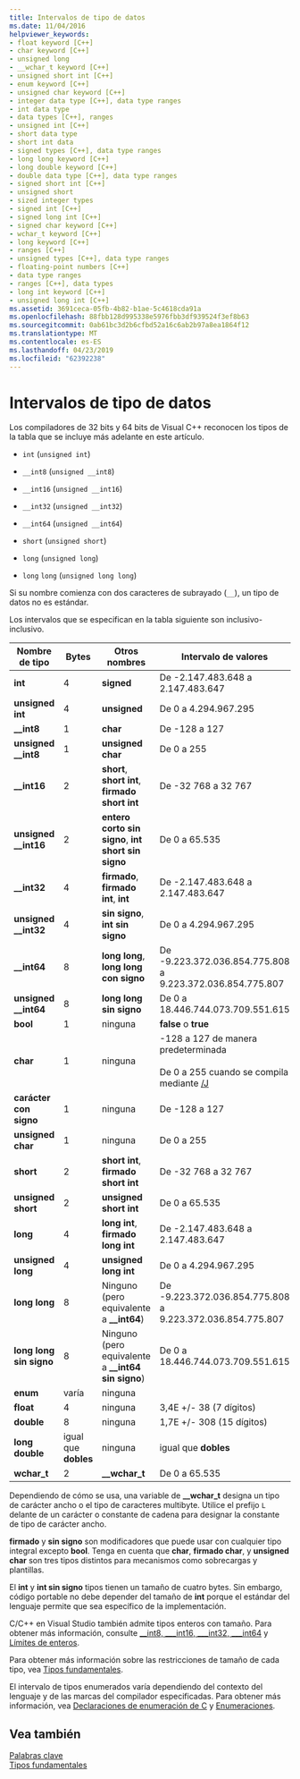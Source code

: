 ```yaml
---
title: Intervalos de tipo de datos
ms.date: 11/04/2016
helpviewer_keywords:
- float keyword [C++]
- char keyword [C++]
- unsigned long
- __wchar_t keyword [C++]
- unsigned short int [C++]
- enum keyword [C++]
- unsigned char keyword [C++]
- integer data type [C++], data type ranges
- int data type
- data types [C++], ranges
- unsigned int [C++]
- short data type
- short int data
- signed types [C++], data type ranges
- long long keyword [C++]
- long double keyword [C++]
- double data type [C++], data type ranges
- signed short int [C++]
- unsigned short
- sized integer types
- signed int [C++]
- signed long int [C++]
- signed char keyword [C++]
- wchar_t keyword [C++]
- long keyword [C++]
- ranges [C++]
- unsigned types [C++], data type ranges
- floating-point numbers [C++]
- data type ranges
- ranges [C++], data types
- long int keyword [C++]
- unsigned long int [C++]
ms.assetid: 3691ceca-05fb-4b82-b1ae-5c4618cda91a
ms.openlocfilehash: 88fbb128d995338e5976fbb3df939524f3ef8b63
ms.sourcegitcommit: 0ab61bc3d2b6cfbd52a16c6ab2b97a8ea1864f12
ms.translationtype: MT
ms.contentlocale: es-ES
ms.lasthandoff: 04/23/2019
ms.locfileid: "62392238"
---
```

# <a name="data-type-ranges"></a>Intervalos de tipo de datos

Los compiladores de 32 bits y 64 bits de Visual C++ reconocen los tipos de la tabla que se incluye más adelante en este artículo.

- `int` (`unsigned int`)

- `__int8` (`unsigned __int8`)

- `__int16` (`unsigned __int16`)

- `__int32` (`unsigned __int32`)

- `__int64` (`unsigned __int64`)

- `short` (`unsigned short`)

- `long` (`unsigned long`)

- `long` `long` (`unsigned long long`)

Si su nombre comienza con dos caracteres de subrayado (`__`), un tipo de datos no es estándar.

Los intervalos que se especifican en la tabla siguiente son inclusivo-inclusivo.

|Nombre de tipo|Bytes|Otros nombres|Intervalo de valores|
|---------------|-----------|-----------------|---------------------|
|**int**|4|**signed**|De -2.147.483.648 a 2.147.483.647|
|**unsigned int**|4|**unsigned**|De 0 a 4.294.967.295|
|**__int8**|1|**char**|De -128 a 127|
|**unsigned __int8**|1|**unsigned char**|De 0 a 255|
|**__int16**|2|**short**, **short int**, **firmado short int**|De -32 768 a 32 767|
|**unsigned __int16**|2|**entero corto sin signo**, **int short sin signo**|De 0 a 65.535|
|**__int32**|4|**firmado**, **firmado int**, **int**|De -2.147.483.648 a 2.147.483.647|
|**unsigned __int32**|4|**sin signo**, **int sin signo**|De 0 a 4.294.967.295|
|**__int64**|8|**long long**, **long long con signo**|De -9.223.372.036.854.775.808 a 9.223.372.036.854.775.807|
|**unsigned __int64**|8|**long long sin signo**|De 0 a 18.446.744.073.709.551.615|
|**bool**|1|ninguna|**false** o **true**|
|**char**|1|ninguna|-128 a 127 de manera predeterminada<br /><br /> De 0 a 255 cuando se compila mediante [/J](../build/reference/j-default-char-type-is-unsigned.md)|
|**carácter con signo**|1|ninguna|De -128 a 127|
|**unsigned char**|1|ninguna|De 0 a 255|
|**short**|2|**short int**, **firmado short int**|De -32 768 a 32 767|
|**unsigned short**|2|**unsigned short int**|De 0 a 65.535|
|**long**|4|**long int**, **firmado long int**|De -2.147.483.648 a 2.147.483.647|
|**unsigned long**|4|**unsigned long int**|De 0 a 4.294.967.295|
|**long long**|8|Ninguno (pero equivalente a **__int64**)|De -9.223.372.036.854.775.808 a 9.223.372.036.854.775.807|
|**long long sin signo**|8|Ninguno (pero equivalente a **__int64 sin signo**)|De 0 a 18.446.744.073.709.551.615|
|**enum**|varía|ninguna| |
|**float**|4|ninguna|3,4E +/- 38 (7 dígitos)|
|**double**|8|ninguna|1,7E +/- 308 (15 dígitos)|
|**long double**|igual que **dobles**|ninguna|igual que **dobles**|
|**wchar_t**|2|**__wchar_t**|De 0 a 65.535|

Dependiendo de cómo se usa, una variable de **__wchar_t** designa un tipo de carácter ancho o el tipo de caracteres multibyte. Utilice el prefijo `L` delante de un carácter o constante de cadena para designar la constante de tipo de carácter ancho.

**firmado** y **sin signo** son modificadores que puede usar con cualquier tipo integral excepto **bool**. Tenga en cuenta que **char**, **firmado char**, y **unsigned char** son tres tipos distintos para mecanismos como sobrecargas y plantillas.

El **int** y **int sin signo** tipos tienen un tamaño de cuatro bytes. Sin embargo, código portable no debe depender del tamaño de **int** porque el estándar del lenguaje permite que sea específico de la implementación.

C/C++ en Visual Studio también admite tipos enteros con tamaño. Para obtener más información, consulte [__int8, \___int16, \___int32, \___int64](../cpp/int8-int16-int32-int64.md) y [Límites de enteros](../cpp/integer-limits.md).

Para obtener más información sobre las restricciones de tamaño de cada tipo, vea [Tipos fundamentales](../cpp/fundamental-types-cpp.md).

El intervalo de tipos enumerados varía dependiendo del contexto del lenguaje y de las marcas del compilador especificadas. Para obtener más información, vea [Declaraciones de enumeración de C](../c-language/c-enumeration-declarations.md) y [Enumeraciones](../cpp/enumerations-cpp.md).

## <a name="see-also"></a>Vea también

[Palabras clave](../cpp/keywords-cpp.md)<br/>
[Tipos fundamentales](../cpp/fundamental-types-cpp.md)